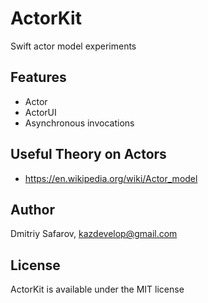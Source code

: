 # ActorKit
Swift actor model experiments

## Features

* Actor
* ActorUI
* Asynchronous invocations

## Useful Theory on Actors

- https://en.wikipedia.org/wiki/Actor_model

## Author

Dmitriy Safarov, kazdevelop@gmail.com

## License

ActorKit is available under the MIT license
